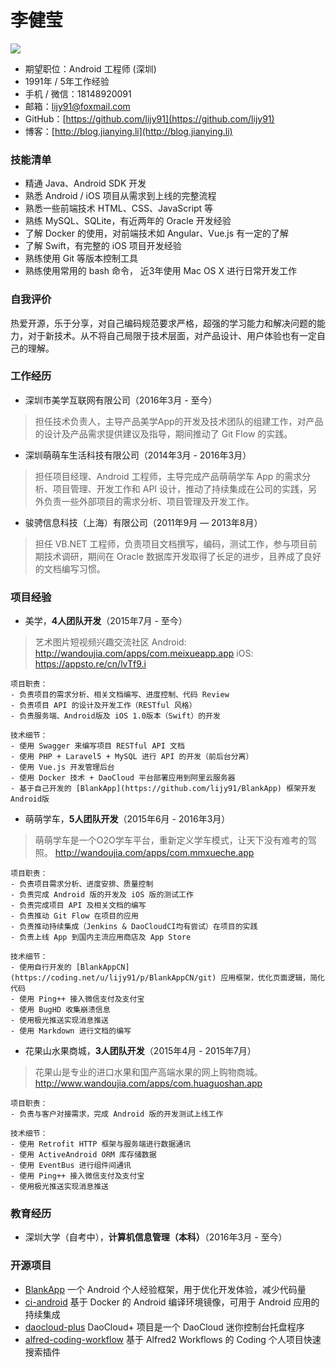# 李健莹

![](https://img.shields.io/badge/download-pdf-gray.svg)

- 期望职位：Android 工程师 (深圳)
- 1991年 / 5年工作经验
- 手机 / 微信：18148920091
- 邮箱：lijy91@foxmail.com
- GitHub：[https://github.com/lijy91](https://github.com/lijy91)
- 博客：[http://blog.jianying.li](http://blog.jianying.li)

### 技能清单
- 精通 Java、Android SDK 开发
- 熟悉 Android / iOS 项目从需求到上线的完整流程
- 熟悉一些前端技术 HTML、CSS、JavaScript 等
- 熟练 MySQL、SQLite，有近两年的 Oracle 开发经验
- 了解 Docker 的使用，对前端技术如 Angular、Vue.js 有一定的了解
- 了解 Swift，有完整的 iOS 项目开发经验
- 熟练使用 Git 等版本控制工具
- 熟练使用常用的 bash 命令， 近3年使用 Mac OS X 进行日常开发工作

### 自我评价
热爱开源，乐于分享，对自己编码规范要求严格，超强的学习能力和解决问题的能力，对于新技术。从不将自己局限于技术层面，对产品设计、用户体验也有一定自己的理解。

### 工作经历
- 深圳市美学互联网有限公司（2016年3月 - 至今）
> 担任技术负责人，主导产品美学App的开发及技术团队的组建工作，对产品的设计及产品需求提供建议及指导，期间推动了 Git Flow 的实践。

- 深圳萌萌车生活科技有限公司（2014年3月 - 2016年3月）
> 担任项目经理、Android 工程师，主导完成产品萌萌学车 App 的需求分析、项目管理、开发工作和 API 设计，推动了持续集成在公司的实践，另外负责一些外部项目的需求分析、项目管理及开发工作。

- 骏骋信息科技（上海）有限公司（2011年9月 — 2013年8月）
> 担任 VB.NET 工程师，负责项目文档撰写，编码，测试工作，参与项目前期技术调研，期间在 Oracle 数据库开发取得了长足的进步，且养成了良好的文档编写习惯。

### 项目经验

- 美学，**4人团队开发**（2015年7月 - 至今）
> 艺术图片短视频兴趣交流社区
> Android: http://wandoujia.com/apps/com.meixueapp.app
> iOS: https://appsto.re/cn/lvTf9.i

    项目职责：
    - 负责项目的需求分析、相关文档编写、进度控制、代码 Review
    - 负责项目 API 的设计及开发工作（RESTful 风格）
    - 负责服务端、Android版及 iOS 1.0版本（Swift）的开发

    技术细节：
    - 使用 Swagger 来编写项目 RESTful API 文档
    - 使用 PHP + Laravel5 + MySQL 进行 API 的开发（前后台分离）
    - 使用 Vue.js 开发管理后台
    - 使用 Docker 技术 + DaoCloud 平台部署应用到阿里云服务器
    - 基于自己开发的 [BlankApp](https://github.com/lijy91/BlankApp) 框架开发Android版


- 萌萌学车，**5人团队开发**（2015年6月 - 2016年3月）
> 萌萌学车是一个O2O学车平台，重新定义学车模式，让天下没有难考的驾照。
> http://wandoujia.com/apps/com.mmxueche.app

    项目职责：
    - 负责项目需求分析、进度安排、质量控制
    - 负责完成 Android 版的开发及 iOS 版的测试工作
    - 负责完成项目 API 及相关文档的编写
    - 负责推动 Git Flow 在项目的应用
    - 负责推动持续集成（Jenkins & DaoCloudCI均有尝试）在项目的实践
    - 负责上线 App 到国内主流应用商店及 App Store

    技术细节：
    - 使用自行开发的 [BlankAppCN](https://coding.net/u/lijy91/p/BlankAppCN/git) 应用框架，优化页面逻辑，简化代码
    - 使用 Ping++ 接入微信支付及支付宝
    - 使用 BugHD 收集崩溃信息
    - 使用极光推送实现消息推送
    - 使用 Markdown 进行文档的编写


- 花果山水果商城，**3人团队开发**（2015年4月 - 2015年7月）
> 花果山是专业的进口水果和国产高端水果的网上购物商城。
> http://www.wandoujia.com/apps/com.huaguoshan.app

    项目职责：
    - 负责与客户对接需求，完成 Android 版的开发测试上线工作

    技术细节：
    - 使用 Retrofit HTTP 框架与服务端进行数据通讯
    - 使用 ActiveAndroid ORM 库存储数据
    - 使用 EventBus 进行组件间通讯
    - 使用 Ping++ 接入微信支付及支付宝
    - 使用极光推送实现消息推送

### 教育经历

- 深圳大学（自考中），**计算机信息管理（本科）**（2016年3月 - 至今）

### 开源项目
- [BlankApp](https://github.com/lijy91/BlankApp)
一个 Android 个人经验框架，用于优化开发体验，减少代码量
- [ci-android](https://github.com/lijy91/ci-android)
基于 Docker 的 Android 编译环境镜像，可用于 Android 应用的持续集成
- [daocloud-plus](https://github.com/lijy91/daocloud-plus)
DaoCloud+ 项目是一个 DaoCloud 迷你控制台托盘程序
- [alfred-coding-workflow](https://github.com/lijy91/alfred-coding-workflow)
基于 Alfred2 Workflows 的 Coding 个人项目快速搜索插件
